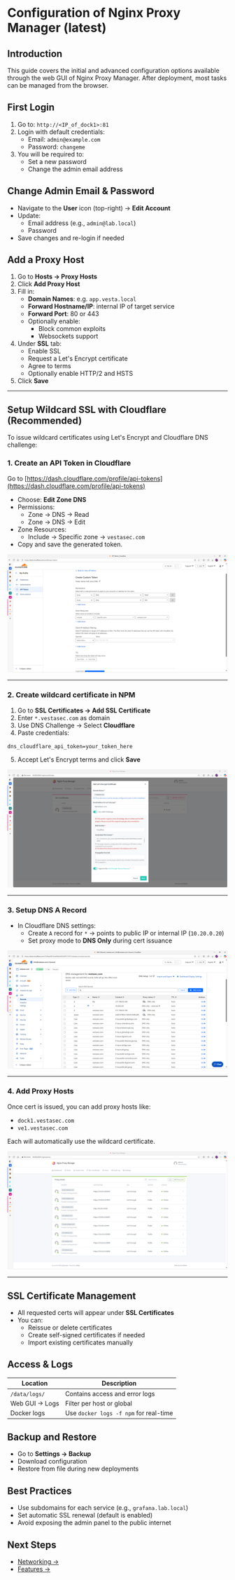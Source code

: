 # Configuration of Nginx Proxy Manager (latest)

## Introduction

This guide covers the initial and advanced configuration options available through the web GUI of Nginx Proxy Manager. After deployment, most tasks can be managed from the browser.

## First Login

1. Go to: `http://<IP_of_dock1>:81`
2. Login with default credentials:
   - Email: `admin@example.com`
   - Password: `changeme`
3. You will be required to:
   - Set a new password
   - Change the admin email address

## Change Admin Email & Password

- Navigate to the **User** icon (top-right) → **Edit Account**
- Update:
  - Email address (e.g., `admin@lab.local`)
  - Password
- Save changes and re-login if needed

## Add a Proxy Host

1. Go to **Hosts → Proxy Hosts**
2. Click **Add Proxy Host**
3. Fill in:
   - **Domain Names**: e.g. `app.vesta.local`
   - **Forward Hostname/IP**: internal IP of target service
   - **Forward Port**: 80 or 443
   - Optionally enable:
     - Block common exploits
     - Websockets support
4. Under **SSL** tab:
   - Enable SSL
   - Request a Let's Encrypt certificate
   - Agree to terms
   - Optionally enable HTTP/2 and HSTS
5. Click **Save**

---

## Setup Wildcard SSL with Cloudflare (Recommended)

To issue wildcard certificates using Let's Encrypt and Cloudflare DNS challenge:

### 1. Create an API Token in Cloudflare

Go to [https://dash.cloudflare.com/profile/api-tokens](https://dash.cloudflare.com/profile/api-tokens)

- Choose: **Edit Zone DNS**
- Permissions:
  - Zone → DNS → Read
  - Zone → DNS → Edit
- Zone Resources:
  - Include → Specific zone → `vestasec.com`
- Copy and save the generated token.

![Cloudflare Token](../assets/cloudflare-token.png)

---

### 2. Create wildcard certificate in NPM

1. Go to **SSL Certificates → Add SSL Certificate**
2. Enter `*.vestasec.com` as domain
3. Use DNS Challenge → Select **Cloudflare**
4. Paste credentials:

```
dns_cloudflare_api_token=your_token_here
```

5. Accept Let's Encrypt terms and click **Save**

![NPM Certificate](../assets/npm-cert-cloudflare.png)

---

### 3. Setup DNS A Record

- In Cloudflare DNS settings:
  - Create `A` record for `*` → points to public IP or internal IP (`10.20.0.20`)
  - Set proxy mode to **DNS Only** during cert issuance

![Cloudflare DNS](../assets/cloudflare-dns.png)

---

### 4. Add Proxy Hosts

Once cert is issued, you can add proxy hosts like:

- `dock1.vestasec.com`
- `ve1.vestasec.com`

Each will automatically use the wildcard certificate.

![Proxy Hosts](../assets/npm-proxy-hosts.png)

---

## SSL Certificate Management

- All requested certs will appear under **SSL Certificates**
- You can:
  - Reissue or delete certificates
  - Create self-signed certificates if needed
  - Import existing certificates manually

## Access & Logs

| Location               | Description                            |
|------------------------|----------------------------------------|
| `/data/logs/`          | Contains access and error logs         |
| Web GUI → Logs         | Filter per host or global              |
| Docker logs            | Use `docker logs -f npm` for real-time |

## Backup and Restore

- Go to **Settings → Backup**
- Download configuration
- Restore from file during new deployments

## Best Practices

- Use subdomains for each service (e.g., `grafana.lab.local`)
- Set automatic SSL renewal (default is enabled)
- Avoid exposing the admin panel to the public internet

## Next Steps

- [Networking →](network.md)
- [Features →](features.md)
